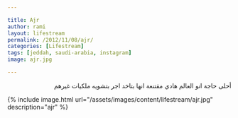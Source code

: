 ```yaml
---

title: Ajr 
author: rami
layout: lifestream 
permalink: /2012/11/08/ajr/
categories: [Lifestream]
tags: [jeddah, saudi-arabia, instagram] 
image: ajr.jpg

---
```


<div dir="rtl">أحلى حاجة انو العالم هادي مقتنعة انها بتاخد اجر بتشويه ملكيات غيرهم</div>

{% include image.html url="/assets/images/content/lifestream/ajr.jpg" description="ajr" %}
